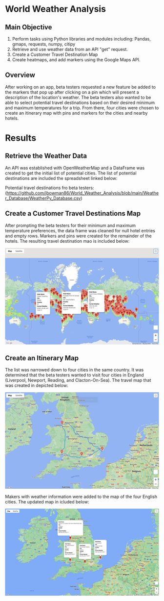 # World Weather Analysis

## Main Objective

1. Perform tasks using Python libraries and modules including: Pandas, gmaps, requests, numpy, citipy
2. Retrieve and use weather data from an API "get" request.
3. Create a Customer Travel Destination Map
4. Create heatmaps, and add markers using the Google Maps API.

## Overview

After working on an app, beta testers requested a new feature be added to the markers that pop up after clicking on a pin which will present a description of the location's weather.  The beta testers also wanted to be able to select potential travel destinations based on their desired minimum and maximum temperatures for a trip.  From there, four cities were chosen to create an itinerary map with pins and markers for the cities and nearby hotels.

# Results

## Retrieve the Weather Data

An API was established with OpenWeatherMap and a DataFrame was created to get the initial list of potential cities.  The list of potential destinations are included the spreadsheet linked below:

Potential travel destinations fro beta testers:
(https://github.com/jbowman86/World_Weather_Analysis/blob/main/Weather_Database/WeatherPy_Database.csv)

## Create a Customer Travel Destinations Map

After prompting the beta testers for their minimum and maximum temperature preferences, the data frame was cleaned for null hotel entries and empty rows.  Markers and pins were created for the remainder of the hotels.  The resulting travel destination mao is included below:

![Pic 2](https://github.com/jbowman86/World_Weather_Analysis/blob/main/Vacation_Search/WeatherPy_vacation_map.png)

## Create an Itinerary Map

The list was narrowed down to four cities in the same country.  It was determined that the beta testers wanted to visit four cities in England (Liverpool, Newport, Reading, and Clacton-On-Sea).  The travel map that was created in depicted below:

![Pic 3](https://github.com/jbowman86/World_Weather_Analysis/blob/main/Vacation_Itinerary/WeatherPy_travel_map.png)

Makers with weather information were added to the map of the four English cities.  The updated map in icluded below:

![Pic 4](https://github.com/jbowman86/World_Weather_Analysis/blob/main/Vacation_Itinerary/WeatherPy_travel_map_markers.png)
